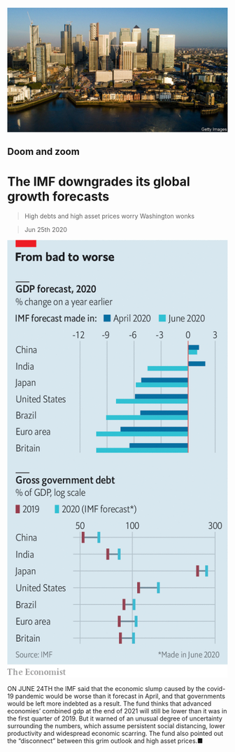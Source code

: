 ![](./images/20200627_FNP502.jpg)

## Doom and zoom

# The IMF downgrades its global growth forecasts

> High debts and high asset prices worry Washington wonks

> Jun 25th 2020



![](./images/20200627_FNC218.png)

ON JUNE 24TH the IMF said that the economic slump caused by the covid-19 pandemic would be worse than it forecast in April, and that governments would be left more indebted as a result. The fund thinks that advanced economies’ combined gdp at the end of 2021 will still be lower than it was in the first quarter of 2019. But it warned of an unusual degree of uncertainty surrounding the numbers, which assume persistent social distancing, lower productivity and widespread economic scarring. The fund also pointed out the “disconnect” between this grim outlook and high asset prices.■